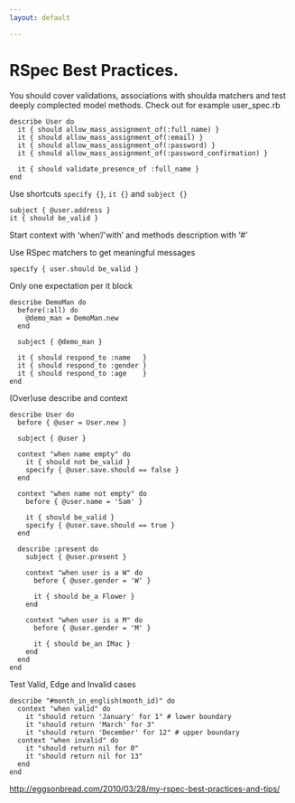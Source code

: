 ```yaml
---
layout: default

---
```


# RSpec Best Practices.

You should cover validations, associations with shoulda matchers and test deeply
complected model methods.
Check out for example user_spec.rb

    describe User do
      it { should allow_mass_assignment_of(:full_name) }
      it { should allow_mass_assignment_of(:email) }
      it { should allow_mass_assignment_of(:password) }
      it { should allow_mass_assignment_of(:password_confirmation) }

      it { should validate_presence_of :full_name }
    end


Use shortcuts `specify {}`, `it {}` and `subject {}`

    subject { @user.address }
    it { should be_valid }


Start context with ‘when’/'with’ and methods description with ‘#’

Use RSpec matchers to get meaningful messages

    specify { user.should be_valid }


Only one expectation per it block

    describe DemoMan do
      before(:all) do
        @demo_man = DemoMan.new
      end

      subject { @demo_man }

      it { should respond_to :name   }
      it { should respond_to :gender }
      it { should respond_to :age    }
    end


(Over)use describe and context

    describe User do
      before { @user = User.new }

      subject { @user }

      context "when name empty" do
        it { should not be_valid }
        specify { @user.save.should == false }
      end

      context "when name not empty" do
        before { @user.name = 'Sam' }

        it { should be_valid }
        specify { @user.save.should == true }
      end

      describe :present do
        subject { @user.present }

        context "when user is a W" do
          before { @user.gender = 'W' }

          it { should be_a Flower }
        end

        context "when user is a M" do
          before { @user.gender = 'M' }

          it { should be_an IMac }
        end
      end
    end


Test Valid, Edge and Invalid cases

    describe "#month_in_english(month_id)" do
      context "when valid" do
        it "should return 'January' for 1" # lower boundary
        it "should return 'March' for 3"
        it "should return 'December' for 12" # upper boundary
      context "when invalid" do
        it "should return nil for 0"
        it "should return nil for 13"
      end
    end

http://eggsonbread.com/2010/03/28/my-rspec-best-practices-and-tips/
